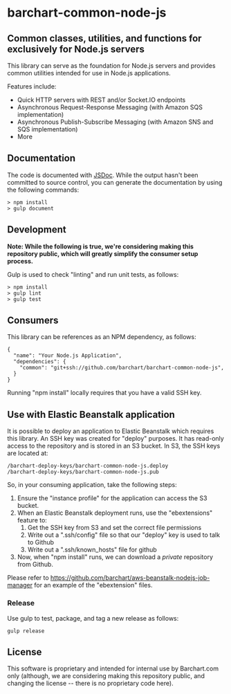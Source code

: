 # barchart-common-node-js
## Common classes, utilities, and functions for exclusively for Node.js servers

This library can serve as the foundation for Node.js servers and
provides common utilities intended for use in Node.js applications.

Features include:

* Quick HTTP servers with REST and/or Socket.IO endpoints
* Asynchronous Request-Response Messaging (with Amazon SQS implementation)
* Asynchronous Publish-Subscribe Messaging (with Amazon SNS and SQS implementation)
* More

## Documentation

The code is documented with [JSDoc](http://usejsdoc.org/). While the output hasn't been committed to source control, you can generate the documentation by using the following commands:

    > npm install
    > gulp document

## Development

**Note: While the following is true, we're considering making this repository public, which will greatly simplify the consumer setup process.**

Gulp is used to check "linting" and run unit tests, as follows:

    > npm install
    > gulp lint
    > gulp test

## Consumers

This library can be references as an NPM dependency, as follows:

	{
	  "name": "Your Node.js Application",
	  "dependencies": {
		"common": "git+ssh://github.com/barchart/barchart-common-node-js",
	  }
	}

Running "npm install" locally requires that you have a valid SSH key.

## Use with Elastic Beanstalk application

It is possible to deploy an application to Elastic Beanstalk which
requires this library. An SSH key was created for "deploy" purposes.
It has read-only access to the repository and is stored in an S3 bucket.
In S3, the SSH keys are located at:

	/barchart-deploy-keys/barchart-common-node-js.deploy
	/barchart-deploy-keys/barchart-common-node-js.pub

So, in your consuming application, take the following steps:

1. Ensure the "instance profile" for the application can access the S3 bucket.
2. When an Elastic Beanstalk deployment runs, use the "ebextensions" feature to:
	1. Get the SSH key from S3 and set the correct file permissions
	2. Write out a ".ssh/config" file so that our "deploy" key is used to talk to Github
	3. Write out a ".ssh/known_hosts" file for github
3. Now, when "npm install" runs, we can download a *private* repository from Github.

Please refer to https://github.com/barchart/aws-beanstalk-nodejs-job-manager for an
example of the "ebextension" files.

### Release

Use gulp to test, package, and tag a new release as follows:

	gulp release

## License

This software is proprietary and intended for internal use by Barchart.com only (although, we are considering
making this repository public, and changing the license -- there is no proprietary code here).